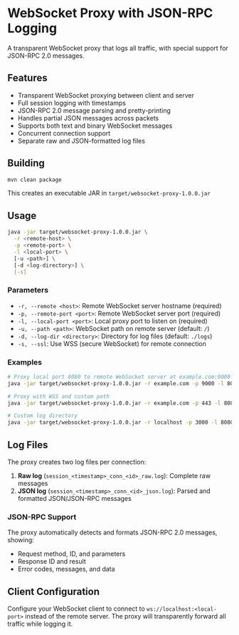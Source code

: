 # WebSocket Proxy with JSON-RPC Logging

A transparent WebSocket proxy that logs all traffic, with special support for JSON-RPC 2.0 messages.

## Features

- Transparent WebSocket proxying between client and server
- Full session logging with timestamps
- JSON-RPC 2.0 message parsing and pretty-printing
- Handles partial JSON messages across packets
- Supports both text and binary WebSocket messages
- Concurrent connection support
- Separate raw and JSON-formatted log files

## Building

```bash
mvn clean package
```

This creates an executable JAR in `target/websocket-proxy-1.0.0.jar`

## Usage

```bash
java -jar target/websocket-proxy-1.0.0.jar \
  -r <remote-host> \
  -p <remote-port> \
  -l <local-port> \
  [-u <path>] \
  [-d <log-directory>] \
  [-s]
```

### Parameters

- `-r, --remote <host>`: Remote WebSocket server hostname (required)
- `-p, --remote-port <port>`: Remote WebSocket server port (required)
- `-l, --local-port <port>`: Local proxy port to listen on (required)
- `-u, --path <path>`: WebSocket path on remote server (default: `/`)
- `-d, --log-dir <directory>`: Directory for log files (default: `./logs`)
- `-s, --ssl`: Use WSS (secure WebSocket) for remote connection

### Examples

```bash
# Proxy local port 8080 to remote WebSocket server at example.com:9000
java -jar target/websocket-proxy-1.0.0.jar -r example.com -p 9000 -l 8080

# Proxy with WSS and custom path
java -jar target/websocket-proxy-1.0.0.jar -r example.com -p 443 -l 8080 -u /ws -s

# Custom log directory
java -jar target/websocket-proxy-1.0.0.jar -r localhost -p 3000 -l 8080 -d /var/log/ws-proxy
```

## Log Files

The proxy creates two log files per connection:

1. **Raw log** (`session_<timestamp>_conn_<id>_raw.log`): Complete raw messages
2. **JSON log** (`session_<timestamp>_conn_<id>_json.log`): Parsed and formatted JSON/JSON-RPC messages

### JSON-RPC Support

The proxy automatically detects and formats JSON-RPC 2.0 messages, showing:
- Request method, ID, and parameters
- Response ID and result
- Error codes, messages, and data

## Client Configuration

Configure your WebSocket client to connect to `ws://localhost:<local-port>` instead of the remote server. The proxy will transparently forward all traffic while logging it.